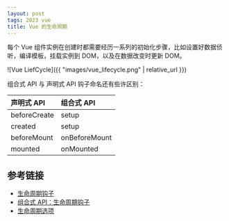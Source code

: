 ```yaml
---
layout: post
tags: 2023 vue
title: Vue 的生命周期
---
```


每个 Vue 组件实例在创建时都需要经历一系列的初始化步骤，比如设置好数据侦听，编译模板，挂载实例到 DOM，以及在数据改变时更新 DOM。

![Vue LiefCycle]({{ "images/vue_lifecycle.png" | relative_url }})

组合式 API 与 声明式 API 钩子命名还有些许区别：

| 声明式 API   | 组合式 API    |
| :----------- | :------------ |
| beforeCreate | setup         |
| created      | setup         |
| beforeMount  | onBeforeMount |
| mounted      | onMounted     |

## 参考链接

- [生命周期钩子](https://cn.vuejs.org/guide/essentials/lifecycle.html)
- [组合式 API：生命周期钩子](https://cn.vuejs.org/api/composition-api-lifecycle.html)
- [生命周期选项](https://cn.vuejs.org/api/options-lifecycle.html)
